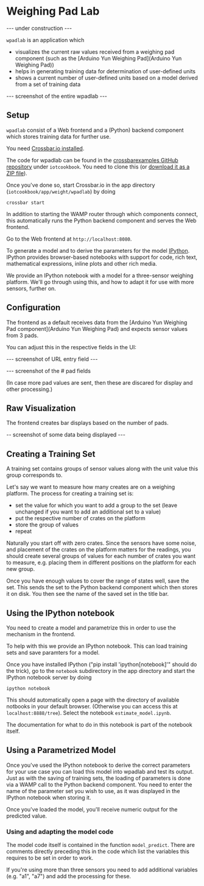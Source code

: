 # Weighing Pad Lab

--- under construction ---

`wpadlab` is an application which

* visualizes the current raw values received from a weighing pad component (such as the [Arduino Yun Weighing Pad](Arduino Yun Weighing Pad))
* helps in generating training data for determination of user-defined units
* shows a current number of user-defined units based on a model derived from a set of training data

--- screenshot of the entire wpadlab ---

## Setup

`wpadlab` consist of a Web frontend and a (Python) backend component which stores training data for further use.

You need [Crossbar.io installed](../docs/Local-Installation).

The code for wpadlab can be found in the [crossbarexamples GitHub repository](https://github.com/crossbario/crossbarexamples) under `iotcookbook`. You need to clone this (or [download it as a ZIP file](https://github.com/crossbario/crossbarexamples/archive/master.zip)).

Once you've done so, start Crossbar.io in the app directory (`iotcookbook/app/weight/wpadlab`) by doing

    crossbar start

In addition to starting the WAMP router through which components connect, this automatically runs the Python backend component and serves the Web frontend.

Go to the Web frontend at `http://localhost:8080`.

To generate a model and to derive the parameters for the model [IPython](http://ipython.org/). IPython provides browser-based notebooks with support for code, rich text, mathematical expressions, inline plots and other rich media.

We provide an IPython notebook with a model for a three-sensor weighing platform. We'll go through using this, and how to adapt it for use with more sensors, further on.


## Configuration

The frontend as a default receives data from the [Arduino Yun Weighing Pad component](Arduino Yun Weighing Pad) and expects sensor values from 3 pads.

You can adjust this in the respective fields in the UI:

--- screenshot of URL entry field ---

--- screenshot of the # pad fields

(In case more pad values are sent, then these are discared for display and other processing.)


## Raw Visualization

The frontend creates bar displays based on the number of pads.

-- screenshot of some data being displayed ---

## Creating a Training Set

A training set contains groups of sensor values along with the unit value this group corresponds to.

Let's say we want to measure how many creates are on a weighing platform. The process for creating a training set is:

* set the value for which you want to add a group to the set (leave unchanged if you want to add an additional set to a value)
* put the respective number of crates on the platform
* store the group of values
* repeat

Naturally you start off with zero crates. Since the sensors have some noise, and placement of the crates on the platform matters for the readings, you should create several groups of values for each number of crates you want to measure, e.g. placing them in different positions on the platform for each new group.

Once you have enough values to cover the range of states well, save the set. This sends the set to the Python backend component which then stores it on disk. You then see the name of the saved set in the title bar.

## Using the IPython notebook

You need to create a model and parametrize this in order to use the mechanism in the frontend.

To help with this we provide an IPython notebook. This can load training sets and save paramters for a model.

Once you have installed IPython ("pip install 'ipython[notebook]'" should do the trick), go to the `notebook` subdirectory in the app directory and start the IPython notebook server by doing

    ipython notebook

This should automatically open a page with the directory of available notbooks in your default browser. (Otherwise you can access this at `localhost:8888/tree`). Select the notebook `estimate_model.ipynb`.

The documentation for what to do in this notebook is part of the notebook itself.

## Using a Parametrized Model

Once you've used the IPython notebook to derive the correct parameters for your use case you can load this model into wpadlab and test its output. Just as with the saving of training sets, the loading of parameters is done via a WAMP call to the Python backend component. You need to enter the name of the parameter set you wish to use, as it was displayed in the IPython notebook when storing it.

Once you've loaded the model, you'll receive numeric output for the predicted value.

### Using and adapting the model code

The model code itself is contained in the function `model_predict`. There are comments directly preceding this in the code which list the variables this requires to be set in order to work.

If you're using more than three sensors you need to add additional variables (e.g. "a1", "a7") and add the processing for these.
